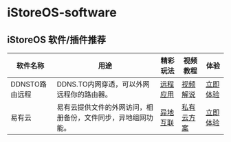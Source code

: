 # iStoreOS-software




## iStoreOS 软件/插件推荐

|  软件名称   | 用途  | 精彩玩法  | 视频教程   | 体验   |
|  ----  | ----  |  ---   |  ---   |  ---   |
| DDNSTO路由远程 | DDNS.TO内网穿透，可以外网远程你的路由器。 |  [远程应用](https://doc.linkease.com/zh/guide/ddnsto/cloudapp.html)  |  [视频解说](https://www.bilibili.com/video/BV1wH4y127o3/?spm_id_from=333.337.search-card.all.click&vd_source=81ad6d94551d839d6d0c37bcc26597f3)  | [立即体验](https://doc.linkease.com/zh/guide/istore/software/ddnsto.html) |
|  易有云  | 易有云提供文件的外网访问，相册备份，文件同步，异地组网功能。  |  [异地互联](https://doc.linkease.com/zh/guide/linkease/function/remote_connects.html)   | [私有云方案](https://www.bilibili.com/video/BV1Ld4y1K7Zb/?spm_id_from=333.337.search-card.all.click&vd_source=81ad6d94551d839d6d0c37bcc26597f3)  |  [立即体验](https://doc.linkease.com/zh/guide/istore/software/linkease.html)   |

